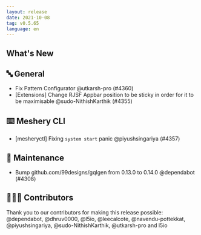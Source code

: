 ```yaml
---
layout: release
date: 2021-10-08
tag: v0.5.65
language: en
---
```


## What's New
## 🔤 General
- Fix Pattern Configurator @utkarsh-pro (#4360)
- [Extensions] Change RJSF Appbar position to be sticky in order for it to be maximisable  @sudo-NithishKarthik (#4355)

## ⌨️ Meshery CLI

- [mesheryctl] Fixing `system start` panic @piyushsingariya (#4357)

## 🧰 Maintenance

- Bump github.com/99designs/gqlgen from 0.13.0 to 0.14.0 @dependabot (#4308)

## 👨🏽‍💻 Contributors

Thank you to our contributors for making this release possible:
@dependabot, @dhruv0000, @l5io, @leecalcote, @navendu-pottekkat, @piyushsingariya, @sudo-NithishKarthik, @utkarsh-pro and l5io
